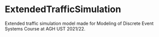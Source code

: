 # ExtendedTrafficSimulation
Extended traffic simulation model made for Modeling of Discrete Event Systems Course at AGH UST 2021/22.
